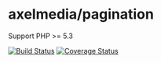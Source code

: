 # axelmedia/pagination

Support PHP >= 5.3

[![Build Status](https://travis-ci.org/axelmedia/pagination.svg?branch=master)](https://travis-ci.org/axelmedia/pagination)
[![Coverage Status](https://coveralls.io/repos/github/axelmedia/pagination/badge.svg?branch=master)](https://coveralls.io/github/axelmedia/pagination?branch=master)
